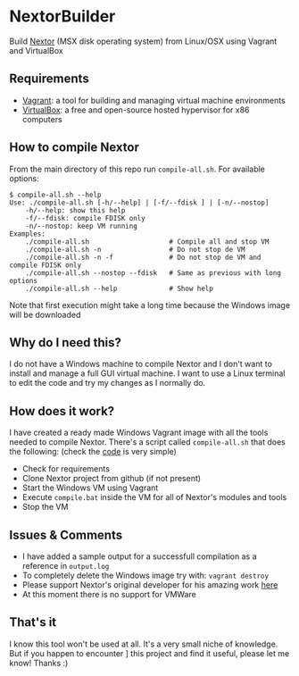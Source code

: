 # NextorBuilder
Build [Nextor](https://github.com/Konamiman/Nextor) (MSX disk operating system) from Linux/OSX using Vagrant and VirtualBox

## Requirements

* [Vagrant](https://www.vagrantup.com): a tool for building and managing virtual machine environments
* [VirtualBox](https://www.virtualbox.org): a free and open-source hosted hypervisor for x86 computers

## How to compile Nextor

From the main directory of this repo run `compile-all.sh`. For available options:
```console
$ compile-all.sh --help
Use: ./compile-all.sh [-h/--help] | [-f/--fdisk ] | [-n/--nostop]
    -h/--help: show this help
    -f/--fdisk: compile FDISK only
    -n/--nostop: keep VM running
Examples:
    ./compile-all.sh                    # Compile all and stop VM
    ./compile-all.sh -n                 # Do not stop de VM
    ./compile-all.sh -n -f              # Do not stop de VM and compile FDISK only
    ./compile-all.sh --nostop --fdisk   # Same as previous with long options
    ./compile-all.sh --help             # Show help
```

Note that first execution might take a long time because the Windows image will be downloaded

## Why do I need this?

I do not have a Windows machine to compile Nextor and I don't want to install and manage a full GUI
virtual machine. I want to use a Linux terminal to edit the code and try my changes as I normally do.

## How does it work?

I have created a ready made Windows Vagrant image with all the tools needed to compile Nextor.
There's a script called `compile-all.sh` that does the following: (check the [code](https://github.com/xesco/NextorBuilder/blob/master/compile-all.sh) is very simple)

* Check for requirements
* Clone Nextor project from github (if not present)
* Start the Windows VM using Vagrant
* Execute `compile.bat` inside the VM for all of Nextor's modules and tools
* Stop the VM

## Issues & Comments

* I have added a sample output for a successfull compilation as a reference in `output.log`
* To completely delete the Windows image try with: `vagrant destroy`
* Please support Nextor's original developer for his amazing work [here](https://www.patreon.com/konamiman)
* At this moment there is no support for VMWare

## That's it

I know this tool won't be used at all. It's a very small niche of knowledge. But if you happen to encounter ]
this project and find it useful, please let me know! Thanks :)

